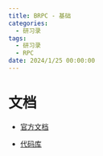 ```yaml
---
title: BRPC - 基础
categories: 
  - 研习录
tags:
  - 研习录
  - RPC
date: 2024/1/25 00:00:00
---
```


# 文档

- [官方文档](https://brpc.incubator.apache.org/zh/docs/)

- [代码库](https://github.com/apache/brpc)
